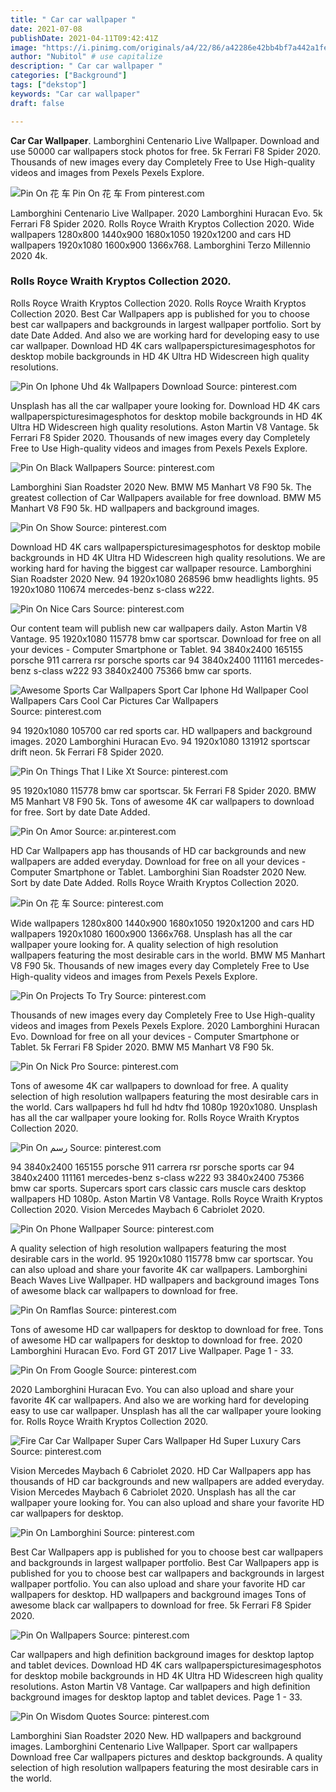 ```yaml
---
title: " Car car wallpaper "
date: 2021-07-08
publishDate: 2021-04-11T09:42:41Z
image: "https://i.pinimg.com/originals/a4/22/86/a42286e42bb4bf7a442a1fe6b329c321.jpg"
author: "Nubitol" # use capitalize
description: " Car car wallpaper "
categories: ["Background"]
tags: ["dekstop"]
keywords: "Car car wallpaper"
draft: false

---
```



**Car Car Wallpaper**. Lamborghini Centenario Live Wallpaper. Download and use 50000 car wallpapers stock photos for free. 5k Ferrari F8 Spider 2020. Thousands of new images every day Completely Free to Use High-quality videos and images from Pexels Pexels Explore.

![Pin On 花 车](https://i.pinimg.com/474x/f6/5a/7c/f65a7ce0a08c1396b7c285473602bd02.jpg "Pin On 花 车")
Pin On 花 车 From pinterest.com


Lamborghini Centenario Live Wallpaper. 2020 Lamborghini Huracan Evo. 5k Ferrari F8 Spider 2020. Rolls Royce Wraith Kryptos Collection 2020. Wide wallpapers 1280x800 1440x900 1680x1050 1920x1200 and cars HD wallpapers 1920x1080 1600x900 1366x768. Lamborghini Terzo Millennio 2020 4k.

### Rolls Royce Wraith Kryptos Collection 2020.

Rolls Royce Wraith Kryptos Collection 2020. Rolls Royce Wraith Kryptos Collection 2020. Best Car Wallpapers app is published for you to choose best car wallpapers and backgrounds in largest wallpaper portfolio. Sort by date Date Added. And also we are working hard for developing easy to use car wallpaper. Download HD 4K cars wallpaperspicturesimagesphotos for desktop mobile backgrounds in HD 4K Ultra HD Widescreen high quality resolutions.


![Pin On Iphone Uhd 4k Wallpapers Download](https://i.pinimg.com/originals/17/ee/ff/17eeff3db5b92ee66991b5763a51ca11.jpg "Pin On Iphone Uhd 4k Wallpapers Download")
Source: pinterest.com

Unsplash has all the car wallpaper youre looking for. Download HD 4K cars wallpaperspicturesimagesphotos for desktop mobile backgrounds in HD 4K Ultra HD Widescreen high quality resolutions. Aston Martin V8 Vantage. 5k Ferrari F8 Spider 2020. Thousands of new images every day Completely Free to Use High-quality videos and images from Pexels Pexels Explore.

![Pin On Black Wallpapers](https://i.pinimg.com/originals/4f/f5/af/4ff5af3572dd7c652b0196c992c4cbcf.jpg "Pin On Black Wallpapers")
Source: pinterest.com

Lamborghini Sian Roadster 2020 New. BMW M5 Manhart V8 F90 5k. The greatest collection of Car Wallpapers available for free download. BMW M5 Manhart V8 F90 5k. HD wallpapers and background images.

![Pin On Show](https://i.pinimg.com/originals/9b/8c/b6/9b8cb6295a922ec2e90b75e6398b6bf8.jpg "Pin On Show")
Source: pinterest.com

Download HD 4K cars wallpaperspicturesimagesphotos for desktop mobile backgrounds in HD 4K Ultra HD Widescreen high quality resolutions. We are working hard for having the biggest car wallpaper resource. Lamborghini Sian Roadster 2020 New. 94 1920x1080 268596 bmw headlights lights. 95 1920x1080 110674 mercedes-benz s-class w222.

![Pin On Nice Cars](https://i.pinimg.com/originals/9b/ae/8c/9bae8c786f1a1a976bbfd652510efa0b.jpg "Pin On Nice Cars")
Source: pinterest.com

Our content team will publish new car wallpapers daily. Aston Martin V8 Vantage. 95 1920x1080 115778 bmw car sportscar. Download for free on all your devices - Computer Smartphone or Tablet. 94 3840x2400 165155 porsche 911 carrera rsr porsche sports car 94 3840x2400 111161 mercedes-benz s-class w222 93 3840x2400 75366 bmw car sports.

![Awesome Sports Car Wallpapers Sport Car Iphone Hd Wallpaper Cool Wallpapers Cars Cool Car Pictures Car Wallpapers](https://i.pinimg.com/originals/54/d1/a7/54d1a783ed918edc1f5d1df2738562cf.jpg "Awesome Sports Car Wallpapers Sport Car Iphone Hd Wallpaper Cool Wallpapers Cars Cool Car Pictures Car Wallpapers")
Source: pinterest.com

94 1920x1080 105700 car red sports car. HD wallpapers and background images. 2020 Lamborghini Huracan Evo. 94 1920x1080 131912 sportscar drift neon. 5k Ferrari F8 Spider 2020.

![Pin On Things That I Like Xt](https://i.pinimg.com/originals/dc/18/ac/dc18acdb4d8c9fea906283f1a169034a.png "Pin On Things That I Like Xt")
Source: pinterest.com

95 1920x1080 115778 bmw car sportscar. 5k Ferrari F8 Spider 2020. BMW M5 Manhart V8 F90 5k. Tons of awesome 4K car wallpapers to download for free. Sort by date Date Added.

![Pin On Amor](https://i.pinimg.com/originals/48/ca/55/48ca5517299c5303e1f481ff147fde42.jpg "Pin On Amor")
Source: ar.pinterest.com

HD Car Wallpapers app has thousands of HD car backgrounds and new wallpapers are added everyday. Download for free on all your devices - Computer Smartphone or Tablet. Lamborghini Sian Roadster 2020 New. Sort by date Date Added. Rolls Royce Wraith Kryptos Collection 2020.

![Pin On 花 车](https://i.pinimg.com/474x/f6/5a/7c/f65a7ce0a08c1396b7c285473602bd02.jpg "Pin On 花 车")
Source: pinterest.com

Wide wallpapers 1280x800 1440x900 1680x1050 1920x1200 and cars HD wallpapers 1920x1080 1600x900 1366x768. Unsplash has all the car wallpaper youre looking for. A quality selection of high resolution wallpapers featuring the most desirable cars in the world. BMW M5 Manhart V8 F90 5k. Thousands of new images every day Completely Free to Use High-quality videos and images from Pexels Pexels Explore.

![Pin On Projects To Try](https://i.pinimg.com/564x/15/b4/20/15b420732e3d1c6c83137759670f859c.jpg "Pin On Projects To Try")
Source: pinterest.com

Thousands of new images every day Completely Free to Use High-quality videos and images from Pexels Pexels Explore. 2020 Lamborghini Huracan Evo. Download for free on all your devices - Computer Smartphone or Tablet. 5k Ferrari F8 Spider 2020. BMW M5 Manhart V8 F90 5k.

![Pin On Nick Pro](https://i.pinimg.com/originals/46/64/b8/4664b84c57b05f6312595048957f1f53.png "Pin On Nick Pro")
Source: pinterest.com

Tons of awesome 4K car wallpapers to download for free. A quality selection of high resolution wallpapers featuring the most desirable cars in the world. Cars wallpapers hd full hd hdtv fhd 1080p 1920x1080. Unsplash has all the car wallpaper youre looking for. Rolls Royce Wraith Kryptos Collection 2020.

![Pin On رسم](https://i.pinimg.com/originals/bf/ed/26/bfed26e19e87a13c716a6e23229c6134.jpg "Pin On رسم")
Source: pinterest.com

94 3840x2400 165155 porsche 911 carrera rsr porsche sports car 94 3840x2400 111161 mercedes-benz s-class w222 93 3840x2400 75366 bmw car sports. Supercars sport cars classic cars muscle cars desktop wallpapers HD 1080p. Aston Martin V8 Vantage. Rolls Royce Wraith Kryptos Collection 2020. Vision Mercedes Maybach 6 Cabriolet 2020.

![Pin On Phone Wallpaper](https://i.pinimg.com/originals/73/f5/84/73f584777642e9c69b1a5dbfd2196563.jpg "Pin On Phone Wallpaper")
Source: pinterest.com

A quality selection of high resolution wallpapers featuring the most desirable cars in the world. 95 1920x1080 115778 bmw car sportscar. You can also upload and share your favorite 4K car wallpapers. Lamborghini Beach Waves Live Wallpaper. HD wallpapers and background images Tons of awesome black car wallpapers to download for free.

![Pin On Ramflas](https://i.pinimg.com/originals/a3/6c/c5/a36cc59b3a73406d3781c5f4153637c9.jpg "Pin On Ramflas")
Source: pinterest.com

Tons of awesome HD car wallpapers for desktop to download for free. Tons of awesome HD car wallpapers for desktop to download for free. 2020 Lamborghini Huracan Evo. Ford GT 2017 Live Wallpaper. Page 1 - 33.

![Pin On From Google](https://i.pinimg.com/originals/66/0f/dc/660fdc1f85fced6876a7d0d9244fd057.jpg "Pin On From Google")
Source: pinterest.com

2020 Lamborghini Huracan Evo. You can also upload and share your favorite 4K car wallpapers. And also we are working hard for developing easy to use car wallpaper. Unsplash has all the car wallpaper youre looking for. Rolls Royce Wraith Kryptos Collection 2020.

![Fire Car Car Wallpaper Super Cars Wallpaper Hd Super Luxury Cars](https://i.pinimg.com/originals/7c/f4/ae/7cf4ae4ce982b2b7c1a85acff6ddf1d4.jpg "Fire Car Car Wallpaper Super Cars Wallpaper Hd Super Luxury Cars")
Source: pinterest.com

Vision Mercedes Maybach 6 Cabriolet 2020. HD Car Wallpapers app has thousands of HD car backgrounds and new wallpapers are added everyday. Vision Mercedes Maybach 6 Cabriolet 2020. Unsplash has all the car wallpaper youre looking for. You can also upload and share your favorite HD car wallpapers for desktop.

![Pin On Lamborghini](https://i.pinimg.com/originals/33/09/6a/33096ae91a3ee1455f4983740c0fe1e7.jpg "Pin On Lamborghini")
Source: pinterest.com

Best Car Wallpapers app is published for you to choose best car wallpapers and backgrounds in largest wallpaper portfolio. Best Car Wallpapers app is published for you to choose best car wallpapers and backgrounds in largest wallpaper portfolio. You can also upload and share your favorite HD car wallpapers for desktop. HD wallpapers and background images Tons of awesome black car wallpapers to download for free. 5k Ferrari F8 Spider 2020.

![Pin On Wallpapers](https://i.pinimg.com/736x/33/39/9f/33399f43d8336dcfcc3673f05abb501c.jpg "Pin On Wallpapers")
Source: pinterest.com

Car wallpapers and high definition background images for desktop laptop and tablet devices. Download HD 4K cars wallpaperspicturesimagesphotos for desktop mobile backgrounds in HD 4K Ultra HD Widescreen high quality resolutions. Aston Martin V8 Vantage. Car wallpapers and high definition background images for desktop laptop and tablet devices. Page 1 - 33.

![Pin On Wisdom Quotes](https://i.pinimg.com/originals/a4/22/86/a42286e42bb4bf7a442a1fe6b329c321.jpg "Pin On Wisdom Quotes")
Source: pinterest.com

Lamborghini Sian Roadster 2020 New. HD wallpapers and background images. Lamborghini Centenario Live Wallpaper. Sport car wallpapers Download free Car wallpapers pictures and desktop backgrounds. A quality selection of high resolution wallpapers featuring the most desirable cars in the world.

